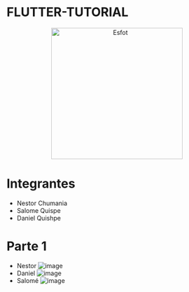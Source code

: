 # FLUTTER-TUTORIAL
<div>
<p align='center'>
<img src="https://esfot.epn.edu.ec/images/headers/logo_esfot_buho.png" alt="Esfot" width="300px">
</p>
</div>

# Integrantes
- Nestor Chumania
- Salome Quispe
- Daniel Quishpe

# Parte 1
- Nestor
![image](https://github.com/RotsenCH/flutter-tutorial-master/assets/117753370/6228a445-bca8-4bb0-ab9d-0fcaa2462f72)
- Daniel
![image](https://github.com/RotsenCH/flutter-tutorial-master/assets/85651718/f5de3c53-dfd1-4f8f-86ba-4040584c0887)
- Salomé
![image](https://github.com/RotsenCH/flutter-tutorial-master/assets/85651718/fb872743-53cd-40d2-ba54-bc4e56866647)

